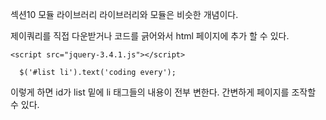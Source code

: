 섹션10 모듈
라이브러리
라이브러리와 모듈은 비슷한 개념이다.


제이쿼리를 직접 다운받거나 코드를 긁어와서 html  페이지에 추가 할 수 있다.
```
<script src="jquery-3.4.1.js"></script>

  $('#list li').text('coding every');
```
이렇게 하면 id가 list 밑에 li 태그들의 내용이 전부 변한다.
간변하게 페이지를 조작할 수 있다.
